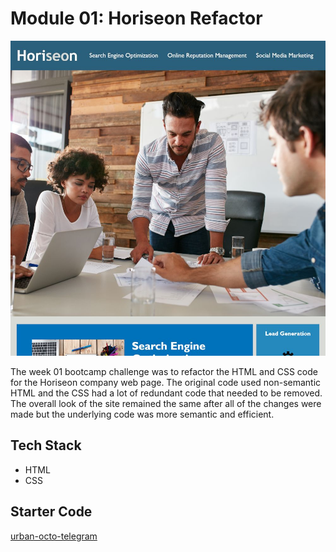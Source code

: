 # Module 01: Horiseon Refactor

![Site Screenshot](../public/m01_horiseon_refactor.jpg)

The week 01 bootcamp challenge was to refactor the HTML and CSS code for the Horiseon company web page. The original code used non-semantic HTML and the CSS had a lot of redundant code that needed to be removed. The overall look of the site remained the same after all of the changes were made but the underlying code was more semantic and efficient.

## Tech Stack
- HTML
- CSS

## Starter Code
[urban-octo-telegram](https://github.com/coding-boot-camp/urban-octo-telegram)
